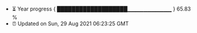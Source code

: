 - ⏳ Year progress { ███████████████████▁▁▁▁▁▁▁▁▁▁▁ } 65.83 %
- ⏰ Updated on Sun, 29 Aug 2021 06:23:25 GMT

